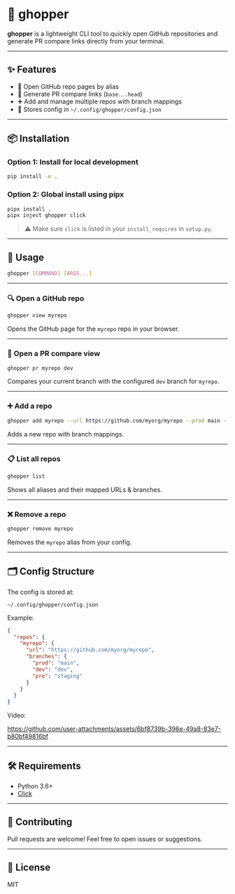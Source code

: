 # 🦗 ghopper

**ghopper** is a lightweight CLI tool to quickly open GitHub repositories and generate PR compare links directly from your terminal.

---

## ✨ Features

- 🔗 Open GitHub repo pages by alias
- 🔀 Generate PR compare links (`base...head`)
- ➕ Add and manage multiple repos with branch mappings
- 🧼 Stores config in `~/.config/ghopper/config.json`

---

## 📦 Installation

### Option 1: Install for local development

```bash
pip install -e .
```

### Option 2: Global install using pipx

```bash
pipx install .
pipx inject ghopper click
```

> ⚠️ Make sure `click` is listed in your `install_requires` in `setup.py`.

---

## 🚀 Usage

```bash
ghopper [COMMAND] [ARGS...]
```

---

### 🔍 Open a GitHub repo

```bash
ghopper view myrepo
```

Opens the GitHub page for the `myrepo` repo in your browser.

---

### 🔀 Open a PR compare view

```bash
ghopper pr myrepo dev
```

Compares your current branch with the configured `dev` branch for `myrepo`.

---

### ➕ Add a repo

```bash
ghopper add myrepo --url https://github.com/myorg/myrepo --prod main --dev dev --pre staging
```

Adds a new repo with branch mappings.

---

### 📋 List all repos

```bash
ghopper list
```

Shows all aliases and their mapped URLs & branches.

---

### ❌ Remove a repo

```bash
ghopper remove myrepo
```

Removes the `myrepo` alias from your config.

---

## 🗂 Config Structure

The config is stored at:

```
~/.config/ghopper/config.json
```

Example:

```json
{
  "repos": {
    "myrepo": {
      "url": "https://github.com/myorg/myrepo",
      "branches": {
        "prod": "main",
        "dev": "dev",
        "pre": "staging"
      }
    }
  }
}
```
Video: 


https://github.com/user-attachments/assets/6bf8739b-396e-49a8-83e7-b80bf49816bf



---

## 🛠 Requirements

- Python 3.6+
- [Click](https://palletsprojects.com/p/click/)

---

## 💬 Contributing

Pull requests are welcome! Feel free to open issues or suggestions.

---

## 📄 License

MIT
